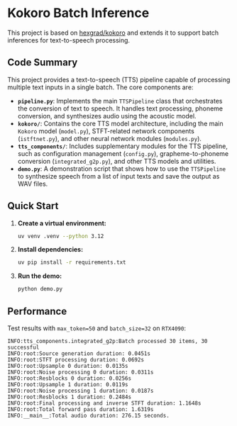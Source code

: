 # Kokoro Batch Inference

This project is based on [hexgrad/kokoro](https://github.com/hexgrad/kokoro) and extends it to support batch inferences for text-to-speech processing.

## Code Summary

This project provides a text-to-speech (TTS) pipeline capable of processing multiple text inputs in a single batch. The core components are:

*   **`pipeline.py`**: Implements the main `TTSPipeline` class that orchestrates the conversion of text to speech. It handles text processing, phoneme conversion, and synthesizes audio using the acoustic model.
*   **`kokoro/`**: Contains the core TTS model architecture, including the main `Kokoro` model (`model.py`), STFT-related network components (`istftnet.py`), and other neural network modules (`modules.py`).
*   **`tts_components/`**: Includes supplementary modules for the TTS pipeline, such as configuration management (`config.py`), grapheme-to-phoneme conversion (`integrated_g2p.py`), and other TTS models and utilities.
*   **`demo.py`**: A demonstration script that shows how to use the `TTSPipeline` to synthesize speech from a list of input texts and save the output as WAV files.

## Quick Start

1.  **Create a virtual environment:**
    ```bash
    uv venv .venv --python 3.12
    ```

2.  **Install dependencies:**
    ```bash
    uv pip install -r requirements.txt
    ```

3.  **Run the demo:**
    ```bash
    python demo.py

## Performance

Test results with `max_token=50` and `batch_size=32` on `RTX4090`:

```
INFO:tts_components.integrated_g2p:Batch processed 30 items, 30 successful
INFO:root:Source generation duration: 0.0451s
INFO:root:STFT processing duration: 0.0692s
INFO:root:Upsample 0 duration: 0.0135s
INFO:root:Noise processing 0 duration: 0.0311s
INFO:root:Resblocks 0 duration: 0.0256s
INFO:root:Upsample 1 duration: 0.0119s
INFO:root:Noise processing 1 duration: 0.0187s
INFO:root:Resblocks 1 duration: 0.2484s
INFO:root:Final processing and inverse STFT duration: 1.1648s
INFO:root:Total forward pass duration: 1.6319s
INFO:__main__:Total audio duration: 276.15 seconds.
```
